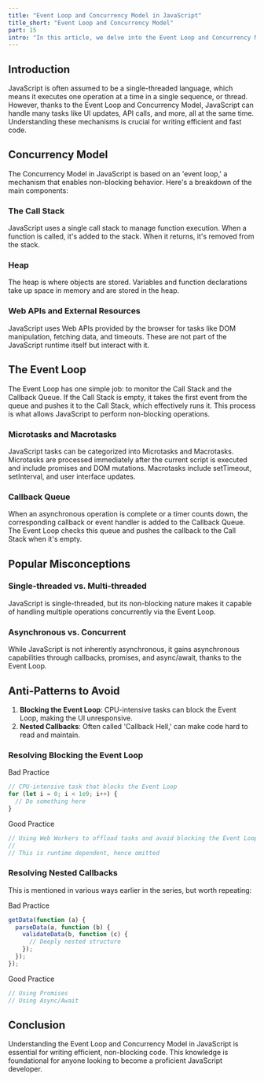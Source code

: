 ```yaml
---
title: "Event Loop and Concurrency Model in JavaScript"
title_short: "Event Loop and Concurrency Model"
part: 15
intro: "In this article, we delve into the Event Loop and Concurrency Model in JavaScript, revealing how they enable non-blocking asynchronous behavior."
---
```


## Introduction

JavaScript is often assumed to be a single-threaded language, which means it
executes one operation at a time in a single sequence, or thread. However,
thanks to the Event Loop and Concurrency Model, JavaScript can handle many tasks
like UI updates, API calls, and more, all at the same time. Understanding these
mechanisms is crucial for writing efficient and fast code.

## Concurrency Model

The Concurrency Model in JavaScript is based on an 'event loop,' a mechanism
that enables non-blocking behavior. Here's a breakdown of the main components:

### The Call Stack

JavaScript uses a single call stack to manage function execution. When a
function is called, it's added to the stack. When it returns, it's removed from
the stack.

### Heap

The heap is where objects are stored. Variables and function declarations take
up space in memory and are stored in the heap.

### Web APIs and External Resources

JavaScript uses Web APIs provided by the browser for tasks like DOM
manipulation, fetching data, and timeouts. These are not part of the JavaScript
runtime itself but interact with it.

## The Event Loop

The Event Loop has one simple job: to monitor the Call Stack and the Callback
Queue. If the Call Stack is empty, it takes the first event from the queue and
pushes it to the Call Stack, which effectively runs it. This process is what
allows JavaScript to perform non-blocking operations.

### Microtasks and Macrotasks

JavaScript tasks can be categorized into Microtasks and Macrotasks. Microtasks
are processed immediately after the current script is executed and include
promises and DOM mutations. Macrotasks include setTimeout, setInterval, and user
interface updates.

### Callback Queue

When an asynchronous operation is complete or a timer counts down, the
corresponding callback or event handler is added to the Callback Queue. The
Event Loop checks this queue and pushes the callback to the Call Stack when it's
empty.

## Popular Misconceptions

### Single-threaded vs. Multi-threaded

JavaScript is single-threaded, but its non-blocking nature makes it capable of
handling multiple operations concurrently via the Event Loop.

### Asynchronous vs. Concurrent

While JavaScript is not inherently asynchronous, it gains asynchronous
capabilities through callbacks, promises, and async/await, thanks to the Event
Loop.

## Anti-Patterns to Avoid

1. **Blocking the Event Loop**: CPU-intensive tasks can block the Event Loop,
   making the UI unresponsive.
2. **Nested Callbacks**: Often called 'Callback Hell,' can make code hard to
   read and maintain.

### Resolving Blocking the Event Loop

Bad Practice

```javascript
// CPU-intensive task that blocks the Event Loop
for (let i = 0; i < 1e9; i++) {
  // Do something here
}
```

Good Practice

```javascript
// Using Web Workers to offload tasks and avoid blocking the Event Loop
//
// This is runtime dependent, hence omitted
```

### Resolving Nested Callbacks

This is mentioned in various ways earlier in the series, but worth repeating:

Bad Practice

```javascript
getData(function (a) {
  parseData(a, function (b) {
    validateData(b, function (c) {
      // Deeply nested structure
    });
  });
});
```

Good Practice

```javascript
// Using Promises
// Using Async/Await
```

## Conclusion

Understanding the Event Loop and Concurrency Model in JavaScript is essential
for writing efficient, non-blocking code. This knowledge is foundational for
anyone looking to become a proficient JavaScript developer.
